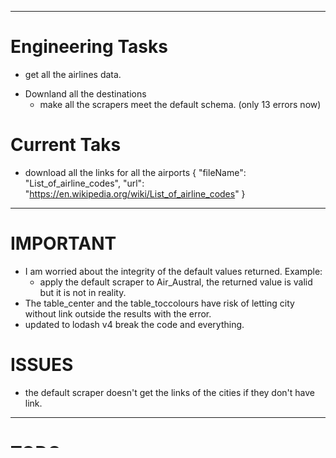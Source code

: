 
---

# Engineering Tasks

* get all the airlines data.
- Downland all the destinations
  + make all the scrapers meet the default schema. (only 13 errors now)

# Current Taks

* download all the links for all the airports 
 {
  "fileName": "List_of_airline_codes",
  "url": "https://en.wikipedia.org/wiki/List_of_airline_codes"
}


---

# IMPORTANT

- I am worried about the integrity of the default values returned. Example:
  + apply the default scraper to Air_Austral, the returned value is valid but it is not in reality.
- The table_center and the table_toccolours have risk of letting city without link outside the results with the error.
- updated to lodash v4 break the code and everything.

# ISSUES

- the default scraper doesn't get the links of the cities if they don't have link.

---

# TODO

- refactor airline schema
- unify get gefilename methods. 
- check that all the IATA airports are saved into individual files.
  + we can check the number of airports at the list and how many files meet the criteria.
- save airports name and links from files into data folder
  + we can use fs.readdir to get the names and then require them.
  + ¿How can we combine into one var all the file content of destinations?
- check special cases:
  + { 
    "name": "Air Nippon",
    "destinationsLink": "/wiki/Air_Nippon_destinations",
    "scraper": "default"
    }
  + {
    "name": "Air Chathams",
    "destinationsLink": "/wiki/Air_Chathams_destinations",
    "scraper": "table"
    },
- add special case were the airports scraper were frozen because of no headers.
- require all the files inside data that have the "destinations" prefix 
- add comments to all the code to explain why I am doing everything.
- Eliminate Scraper fase and join it with the destinations to avoid extra connections.
- cleanup makefile for the NODE_ENV=test variable that thanks to debug package we are not using anymore.

# Next Features

# Publish

- incorporate badges when publish
- contribute guide
- travis

# Naming

- airlinedata.io
- airdata.io
- aviationdata.io

# Notes:

- A good way to set the defaults for test would be `var BASE_URL = process.env.NODE_ENV === "test" ? "local..." : "wikipedia";`

